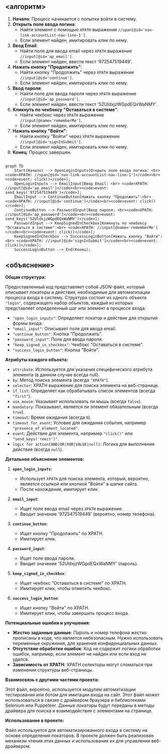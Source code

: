 ## <алгоритм>

1.  **Начало**: Процесс начинается с попытки войти в систему.
2.  **Открыть поле ввода логина**:
    *   Найти элемент с помощью `XPATH` выражения `//span[@id='nav-link-accountList-nav-line-1']`.
    *   Если элемент найден, имитировать клик по нему.
3.  **Ввод Email**:
    *   Найти поле для ввода email через `XPATH` выражение `//input[@id='ap_email']`.
    *   Если элемент найден, ввести текст '972547519449'.
4.  **Нажать кнопку "Продолжить"**:
    *   Найти кнопку "Продолжить" через `XPATH` выражение `//input[@id='continue']`.
    *   Если элемент найден, имитировать клик по нему.
5.  **Ввод пароля**:
    *   Найти поле для ввода пароля через `XPATH` выражение `//input[@id='ap_password']`.
    *   Если элемент найден, ввести текст '52UldxjzWGpdEQxWaNMY'.
6.  **Кликнуть по чекбоксу "Оставаться в системе"**:
    *   Найти чекбокс через `XPATH` выражение `//input[@name='rememberMe']`.
    *   Если элемент найден, имитировать клик по нему.
7.  **Нажать кнопку "Войти"**:
    *   Найти кнопку "Войти" через `XPATH` выражение `//input[@id='signInSubmit']`.
    *   Если элемент найден, имитировать клик по нему.
8.  **Конец**: Процесс завершен.

## <mermaid>

```mermaid
graph TD
    Start(Начало) --> OpenLoginInputs[Открыть поле ввода логина: <br> <code>XPATH: //span[@id='nav-link-accountList-nav-line-1']</code><br><code>event: click()</code>];
    OpenLoginInputs --> EmailInput[Ввод Email: <br> <code>XPATH: //input[@id='ap_email']</code><br><code>event: send_keys('972547519449')</code>];
    EmailInput --> ContinueButton[Нажать кнопку "Продолжить":<br> <code>XPATH: //input[@id='continue']</code><br><code>event: click()</code>];
    ContinueButton --> PasswordInput[Ввод пароля: <br><code>XPATH: //input[@id='ap_password']</code><br><code>event: send_keys('52UldxjzWGpdEQxWaNMY')</code>];
    PasswordInput --> KeepSignedInCheckbox[Кликнуть по чекбоксу "Оставаться в системе":<br> <code>XPATH: //input[@name='rememberMe']</code><br><code>event: click()</code>];
    KeepSignedInCheckbox --> SuccessLoginButton[Нажать кнопку "Войти":<br> <code>XPATH: //input[@id='signInSubmit']</code><br><code>event: click()</code>];
    SuccessLoginButton --> End(Конец);
```

## <объяснение>

**Общая структура:**

Предоставленный код представляет собой JSON-файл, который описывает локаторы и действия, необходимые для автоматизации процесса входа в систему. Структура состоит из одного объекта `"login"`, содержащего набор объектов, каждый из которых представляет определенный шаг или элемент в процессе входа:

*   `"open_login_inputs"`: Определяет локатор и действие для открытия формы входа.
*   `"email_input"`:  Описывает поле для ввода email.
*   `"continue_button"`:  Кнопка "Продолжить".
*    `"password_input"`: Поле для ввода пароля.
*   `"keep_signed_in_checkbox"`:  Чекбокс "Оставаться в системе".
*   `"success_login_button"`: Кнопка "Войти".

**Атрибуты каждого объекта:**

*   `attribute`: Используется для указания специфического атрибута элемента (в данном случае всегда null).
*   `by`: Метод поиска элемента (всегда `"XPATH"`).
*   `selector`: XPATH выражение для поиска элемента на веб-странице.
*    `if_list`: Определяет как обрабатывать список элементов (всегда `"first"`).
*   `use_mouse`: Указывает использовать ли мышь (всегда `false`).
*   `mandatory`: Показывает, является ли элемент обязательным (всегда `true`).
*   `timeout`:  Время ожидания (всегда `0`).
*   `timeout_for_event`: Условие для ожидания события, например `"presence_of_element_located"`.
*   `event`:  Действие для элемента, например `"click()"` или `"send_keys('текст')"`.
*   `logic for action[AND|OR|XOR|VALUE|null]`: Логика для выполнения действия (всегда `null`).

**Детальное объяснение элементов:**

1.  **`open_login_inputs`**:
    *   Использует `XPATH` для поиска элемента, который, вероятно, является ссылкой или кнопкой "Войти" в шапке сайта.
    *   После нахождения, имитирует клик.

2.  **`email_input`**:
    *   Ищет поле ввода email через `XPATH` выражение.
    *   Вводит значение '972547519449' (вероятно, номер телефона).

3.  **`continue_button`**:
    *   Ищет кнопку "Продолжить" по XPATH.
    *   Имитирует клик.

4.  **`password_input`**:
    *   Ищет поле ввода пароля.
    *    Вводит значение '52UldxjzWGpdEQxWaNMY' (пароль).

5.  **`keep_signed_in_checkbox`**:
    *   Ищет чекбокс "Оставаться в системе" по XPATH.
    *   Имитирует клик, чтобы отметить чекбокс.

6.  **`success_login_button`**:
    *   Ищет кнопку "Войти" по XPATH.
    *   Имитирует клик, чтобы завершить процесс входа.

**Потенциальные ошибки и улучшения:**

*   **Жестко заданные данные**: Пароль и номер телефона жестко прописаны в коде, что является небезопасным. Нужно использовать переменные окружения, для хранения конфиденциальных данных.
*   **Отсутствие обработки ошибок**: Код не содержит логики обработки ошибок, например, если элемент не найден или если вход не удался.
*   **Зависимость от XPATH**: XPATH селекторы могут сломаться при изменении структуры веб-страницы.

**Взаимосвязь с другими частями проекта:**

Этот файл, вероятно, используется модулем автоматизации тестирования или ботом для имитации входа на сайт. Этот файл может использоваться в связке с драйвером браузера и библиотеками Selenium или Puppeteer. Данные локаторы будут переданы в методы драйвера для поиска и взаимодействия с элементами на странице.

**Использование в проекте:**

Файл используется для автоматизированного входа в систему на основе определения локаторов. В проекте должен быть реализован механизм чтения этих данных и использования их для управления веб-драйвером.